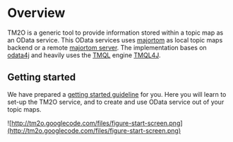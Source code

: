 # Overview #

TM2O is a generic tool to provide information stored within a topic map as an OData service. This OData services uses [majortom](http://code.google.com/p/majortom/) as local topic maps backend or a remote [majortom server](http://code.google.com/p/majortom-server/). The implementation bases on [odata4j](http://code.google.com/p/odata4j/) and heavily uses the [TMQL](http://www.topicmapslab.de/glossary/TMQL) engine [TMQL4J](http://code.google.com/p/tmql/).

## Getting started ##

We have prepared a [getting started guideline](http://code.google.com/p/tm2o/wiki/GettingStarted) for you. Here you will learn to set-up the TM2O service, and to create and use OData service out of your topic maps.

![http://tm2o.googlecode.com/files/figure-start-screen.png](http://tm2o.googlecode.com/files/figure-start-screen.png)